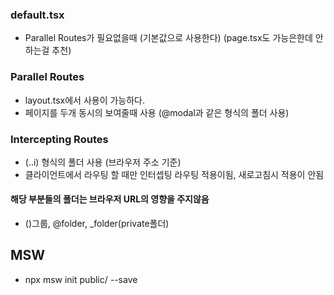 ### default.tsx

- Parallel Routes가 필요없을때 (기본값으로 사용한다) (page.tsx도 가능은한데 안하는걸 추천)

### Parallel Routes

- layout.tsx에서 사용이 가능하다.
- 페이지를 두개 동시의 보여줄때 사용 (@modal과 같은 형식의 폴더 사용)

### Intercepting Routes

- (..i) 형식의 폴더 사용 (브라우저 주소 기준)
- 클라이언트에서 라우팅 할 때만 인터셉팅 라우팅 적용이됨, 새로고침시 적용이 안됨

#### 해당 부분들의 폴더는 브라우저 URL의 영향을 주지않음

- ()그룹, @folder, \_folder(private폴더)



## MSW
 - npx msw init public/ --save     
 